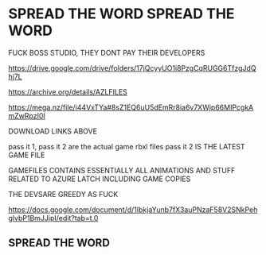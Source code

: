 # SPREAD THE WORD SPREAD THE WORD
FUCK BOSS STUDIO, THEY DONT PAY THEIR DEVELOPERS

https://drive.google.com/drive/folders/17jQcyyUO1i8PzgCqRUGG6TfzgJdQhj7L


https://archive.org/details/AZLFILES
 
https://mega.nz/file/i44VxTYa#8sZ1EQ6uU5dEmRr8ia6v7XWjp66MIPcgkAmZwRpzI0I

DOWNLOAD LINKS ABOVE

pass it 1, pass it 2 are the actual game rbxl files
pass it 2 IS THE LATEST GAME FILE

GAMEFILES CONTAINS ESSENTIALLY ALL ANIMATIONS AND STUFF RELATED TO AZURE LATCH INCLUDING GAME COPIES



THE DEVSARE GREEDY AS FUCK

https://docs.google.com/document/d/1IbkjaYunb7fX3auPNzaF58V2SNkPehglvbP1BmJJjpI/edit?tab=t.0
## SPREAD THE WORD
